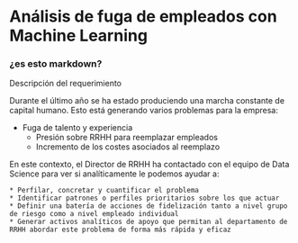 # Análisis de fuga de empleados con Machine Learning



### ¿es esto markdown?

Descripción del requerimiento

Durante el último año se ha estado produciendo una marcha constante de capital humano. Esto está generando varios problemas para la empresa:

* Fuga de talento y experiencia
    * Presión sobre RRHH para reemplazar empleados
    * Incremento de los costes asociados al reemplazo

En este contexto, el Director de RRHH ha contactado con el equipo de Data Science para ver si analíticamente le podemos ayudar a:

    * Perfilar, concretar y cuantificar el problema
    * Identificar patrones o perfiles prioritarios sobre los que actuar
    * Definir una batería de acciones de fidelización tanto a nivel grupo de riesgo como a nivel empleado individual
    * Generar activos analíticos de apoyo que permitan al departamento de RRHH abordar este problema de forma más rápida y eficaz

